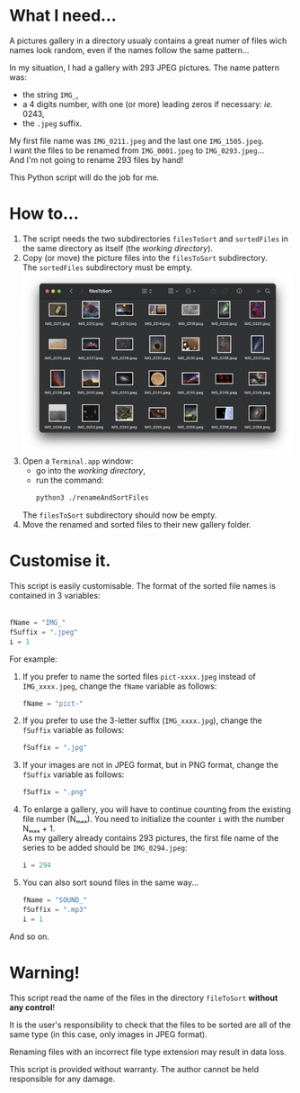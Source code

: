 # What I need…

A pictures gallery in a directory usualy contains a great numer of files wich names look random, even if the names follow the same pattern…

In my situation, I had a gallery with 293 JPEG pictures. The name pattern was:
- the string `IMG_`,
- a 4 digits number, with one (or more) leading zeros if necessary: _ie._ 0243,
- the `.jpeg` suffix.

My first file name was `IMG_0211.jpeg` and the last one `IMG_1505.jpeg`.  
I want the files to be renamed from `IMG_0001.jpeg` to `IMG_0293.jpeg`…  
And I'm not going to rename 293 files by hand!

This Python script will do the job for me.


# How to…

1. The script needs the two subdirectories `filesToSort` and `sortedFiles` in the same directory as itself (the _working directory_).
2. Copy (or move) the picture files into the `filesToSort` subdirectory.  
   The `sortedFiles` subdirectory must be empty.  
   ![Directory screenshot](https://github.com/schx006/code-sample/blob/main/pictures/filesToSort_screenshot.png)
3. Open a `Terminal.app` window:
   - go into the _working directory_,
   - run the command:  
     ```sh  
     python3 ./renameAndSortFiles
     ```  
   The `filesToSort` subdirectory should now be empty.
4. Move the renamed and sorted files to their new gallery folder.


# Customise it.

This script is easily customisable. The format of the sorted file names is contained in 3 variables:

```Python

fName = "IMG_"
fSuffix = ".jpeg"
i = 1

```
For example:

1. If you prefer to name the sorted files `pict-xxxx.jpeg` instead of `IMG_xxxx.jpeg`, change the `fName` variable as follows:
   ```Python
   fName = "pict-"
   ```
2. If you prefer to use the 3-letter suffix (`IMG_xxxx.jpg`), change the `fSuffix` variable as follows:
   ```Python
   fSuffix = ".jpg"
   ```
3. If your images are not in JPEG format, but in PNG format, change the `fSuffix` variable as follows:
   ```Python
   fSuffix = ".png"
   ```
4. To enlarge a gallery, you will have to continue counting from the existing file number (Nₘₐₓ).
   You need to initialize the counter `i` with the number Nₘₐₓ + 1.  
   As my gallery already contains 293 pictures, the first file name of the series to be added should be `IMG_0294.jpeg`:
   ```Python
   i = 294
   ```
5. You can also sort sound files in the same way...
   ```Python
   fName = "SOUND_"
   fSuffix = ".mp3"
   i = 1
   ```

And so on.


# Warning!

This script read the name of the files in the directory `fileToSort` **without any control**!

It is the user's responsibility to check that the files to be sorted are all of the same type (in this case, only images in JPEG format).

Renaming files with an incorrect file type extension may result in data loss.

This script is provided without warranty. The author cannot be held responsible for any damage.
